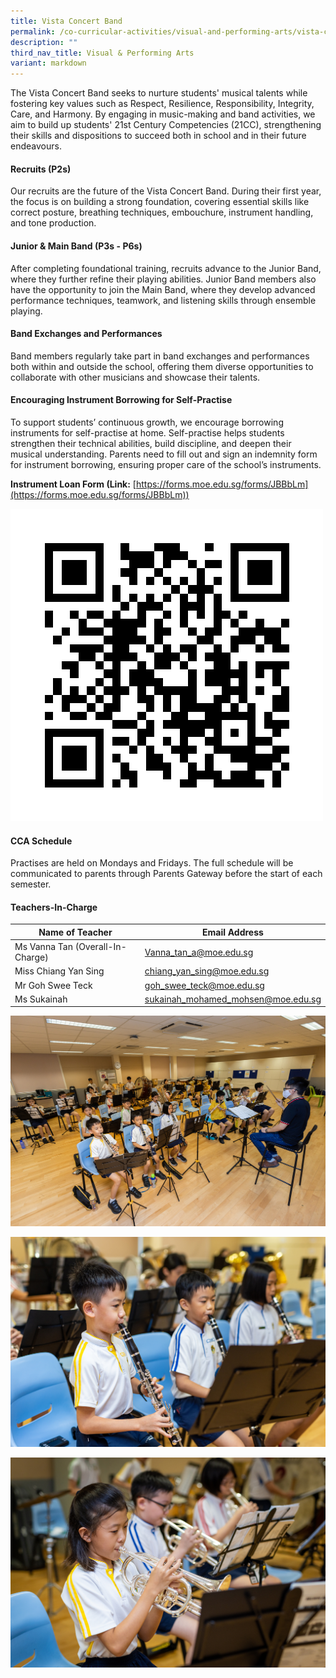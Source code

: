 ```yaml
---
title: Vista Concert Band
permalink: /co-curricular-activities/visual-and-performing-arts/vista-concert-band/
description: ""
third_nav_title: Visual & Performing Arts
variant: markdown
---
```

The Vista Concert Band seeks to nurture students' musical talents while fostering key values such as Respect, Resilience, Responsibility, Integrity, Care, and Harmony. By engaging in music-making and band activities, we aim to build up students' 21st Century Competencies (21CC), strengthening their skills and dispositions to succeed both in school and in their future endeavours.

#### Recruits (P2s)
Our recruits are the future of the Vista Concert Band. During their first year, the focus is on building a strong foundation, covering essential skills like correct posture, breathing techniques, embouchure, instrument handling, and tone production.

#### Junior & Main Band (P3s - P6s)
After completing foundational training, recruits advance to the Junior Band, where they further refine their playing abilities. Junior Band members also have the opportunity to join the Main Band, where they develop advanced performance techniques, teamwork, and listening skills through ensemble playing.

#### Band Exchanges and Performances
Band members regularly take part in band exchanges and performances both within and outside the school, offering them diverse opportunities to collaborate with other musicians and showcase their talents.

#### Encouraging Instrument Borrowing for Self-Practise
To support students’ continuous growth, we encourage borrowing instruments for self-practise at home. Self-practise helps students strengthen their technical abilities, build discipline, and deepen their musical understanding. Parents need to fill out and sign an indemnity form for instrument borrowing, ensuring proper care of the school’s instruments.

**Instrument Loan Form (Link:** [https://forms.moe.edu.sg/forms/JBBbLm](https://forms.moe.edu.sg/forms/JBBbLm))

![](/images/bandqr.png)

#### CCA Schedule
Practises are held on Mondays and Fridays. The full schedule will be communicated to parents through Parents Gateway before the start of each semester.

#### Teachers-In-Charge

| Name of Teacher | Email Address |
|---|---|
| Ms Vanna Tan (Overall-In-Charge) | [Vanna_tan_a@moe.edu.sg](mailto:Vanna_tan_a@moe.edu.sg) |
| Miss Chiang Yan Sing | [chiang_yan_sing@moe.edu.sg](mailto:chiang_yan_sing@moe.edu.sg) |
| Mr Goh Swee Teck | [goh_swee_teck@moe.edu.sg](mailto:goh_swee_teck@moe.edu.sg)  |
| Ms Sukainah | [sukainah_mohamed_mohsen@moe.edu.sg](mailto:sukainah_mohamed_mohsen@moe.edu.sg) |



![](/images/CCA/VAPA/band1.jpg)

![](/images/CCA/VAPA/band2.jpg)

![](/images/CCA/VAPA/band3.jpg)